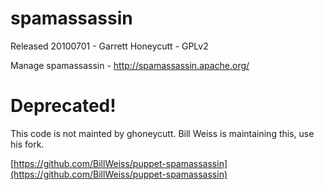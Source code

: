 spamassassin
===

Released 20100701 - Garrett Honeycutt - GPLv2


Manage spamassassin - http://spamassassin.apache.org/

# Deprecated!
This code is not mainted by ghoneycutt. Bill Weiss is maintaining this, use his fork.

[https://github.com/BillWeiss/puppet-spamassassin](https://github.com/BillWeiss/puppet-spamassassin)
